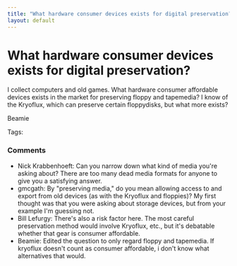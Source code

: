 ```yaml
---
title: "What hardware consumer devices exists for digital preservation?"
layout: default
---
```

What hardware consumer devices exists for digital preservation?
=====================
I collect computers and old games. What hardware consumer affordable
devices exists in the market for preserving floppy and tapemedia? I know
of the Kryoflux, which can preserve certain floppydisks, but what more
exists?

Beamie

Tags: <future-proofing><hardware><kryoflux>

### Comments ###
* Nick Krabbenhoeft: Can you narrow down what kind of media you're asking about? There are
too many dead media formats for anyone to give you a satisfying answer.
* gmcgath: By "preserving media," do you mean allowing access to and export from
old devices (as with the Kryoflux and floppies)? My first thought was
that you were asking about storage devices, but from your example I'm
guessing not.
* Bill Lefurgy: There's also a risk factor here. The most careful preservation method
would involve Kryoflux, etc., but it's debatable whether that gear is
consumer affordable.
* Beamie: Edited the question to only regard floppy and tapemedia. If kryoflux
doesn't count as consumer affordable, i don't know what alternatives
that would.


